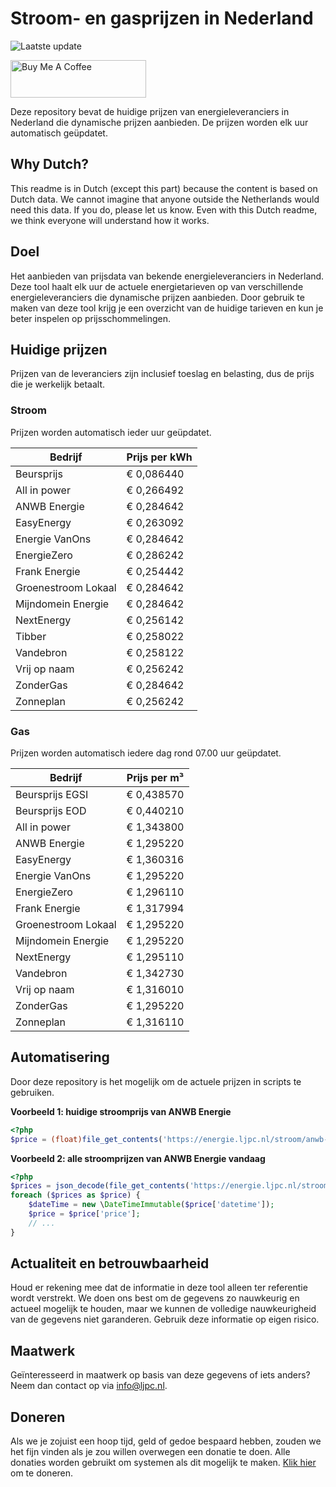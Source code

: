 # Stroom- en gasprijzen in Nederland

![Laatste update](https://img.shields.io/badge/laatste%20update-2024--12--25%2001%3A00%20CET-brightgreen)

<a href="https://www.buymeacoffee.com/Lars-" target="_blank"><img src="https://cdn.buymeacoffee.com/buttons/v2/default-orange.png" alt="Buy Me A Coffee" height="60" style="height: 60px !important;width: 217px !important;" ></a>

Deze repository bevat de huidige prijzen van energieleveranciers in Nederland die dynamische prijzen aanbieden. De prijzen worden elk uur automatisch geüpdatet.

## Why Dutch?

This readme is in Dutch (except this part) because the content is based on Dutch data. We cannot imagine that anyone outside the Netherlands would need this data. If you do, please let us know. Even with this Dutch readme, we think
everyone will understand how it works.

## Doel

Het aanbieden van prijsdata van bekende energieleveranciers in Nederland. Deze tool haalt elk uur de actuele energietarieven op van verschillende energieleveranciers die dynamische prijzen aanbieden. Door gebruik te maken van deze tool
krijg je een overzicht van de huidige tarieven en kun je beter inspelen op prijsschommelingen.

## Huidige prijzen

Prijzen van de leveranciers zijn inclusief toeslag en belasting, dus de prijs die je werkelijk betaalt.

### Stroom

Prijzen worden automatisch ieder uur geüpdatet.

 Bedrijf | Prijs per kWh 
---------|---------------
Beursprijs | € 0,086440
All in power | € 0,266492
ANWB Energie | € 0,284642
EasyEnergy | € 0,263092
Energie VanOns | € 0,284642
EnergieZero | € 0,286242
Frank Energie | € 0,254442
Groenestroom Lokaal | € 0,284642
Mijndomein Energie | € 0,284642
NextEnergy | € 0,256142
Tibber | € 0,258022
Vandebron | € 0,258122
Vrij op naam | € 0,256242
ZonderGas | € 0,284642
Zonneplan | € 0,256242


### Gas

Prijzen worden automatisch iedere dag rond 07.00 uur geüpdatet.

 Bedrijf | Prijs per m³ 
---------|--------------
Beursprijs EGSI | € 0,438570
Beursprijs EOD | € 0,440210
All in power | € 1,343800
ANWB Energie | € 1,295220
EasyEnergy | € 1,360316
Energie VanOns | € 1,295220
EnergieZero | € 1,296110
Frank Energie | € 1,317994
Groenestroom Lokaal | € 1,295220
Mijndomein Energie | € 1,295220
NextEnergy | € 1,295110
Vandebron | € 1,342730
Vrij op naam | € 1,316010
ZonderGas | € 1,295220
Zonneplan | € 1,316110


## Automatisering

Door deze repository is het mogelijk om de actuele prijzen in scripts te gebruiken.

**Voorbeeld 1: huidige stroomprijs van ANWB Energie**

```php
<?php
$price = (float)file_get_contents('https://energie.ljpc.nl/stroom/anwb-energie-nu.txt');

```

**Voorbeeld 2: alle stroomprijzen van ANWB Energie vandaag**

```php
<?php
$prices = json_decode(file_get_contents('https://energie.ljpc.nl/stroom/all-in-power-vandaag.json'),true);
foreach ($prices as $price) {
    $dateTime = new \DateTimeImmutable($price['datetime']);
    $price = $price['price'];
    // ...
}
```

## Actualiteit en betrouwbaarheid

Houd er rekening mee dat de informatie in deze tool alleen ter referentie wordt verstrekt. We doen ons best om de gegevens zo nauwkeurig en actueel mogelijk te houden, maar we kunnen de volledige nauwkeurigheid van de gegevens niet
garanderen. Gebruik deze informatie op eigen risico.

## Maatwerk

Geïnteresseerd in maatwerk op basis van deze gegevens of iets anders? Neem dan contact op
via [info@ljpc.nl](mailto:info@ljpc.nl?subject=Energie%20prijzen).

## Doneren

Als we je zojuist een hoop tijd, geld of gedoe bespaard hebben, zouden we het fijn vinden als je zou willen overwegen een
donatie te doen. Alle donaties worden gebruikt om systemen als dit mogelijk te
maken. [Klik hier](https://www.buymeacoffee.com/Lars-) om te doneren.
